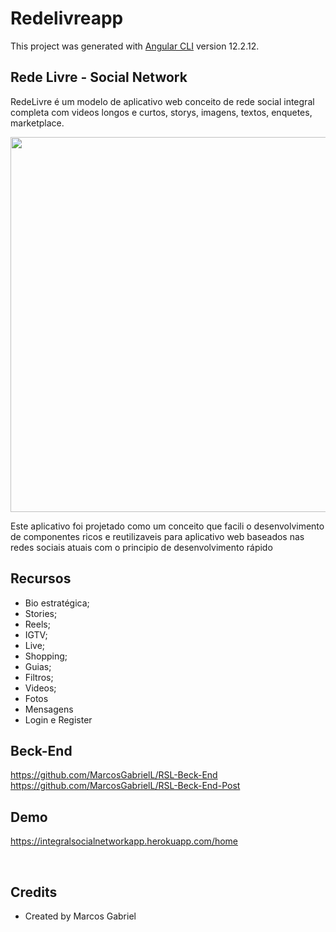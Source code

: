 # Redelivreapp

This project was generated with [Angular CLI](https://github.com/angular/angular-cli) version 12.2.12.

## Rede Livre - Social Network

RedeLivre é um  modelo de aplicativo web conceito de rede social integral completa com videos longos e curtos, storys, imagens, textos, enquetes, marketplace.

<img src="https://i.ibb.co/68zX2pJ/sad.png" width="600"></img>

Este  aplicativo foi projetado como um conceito que facili o desenvolvimento de componentes ricos e reutilizaveis para aplicativo web baseados nas redes sociais atuais com o principio de desenvolvimento rápido

## Recursos

- Bio estratégica;
- Stories;
- Reels;
- IGTV;
- Live;
- Shopping;
- Guias;
- Filtros;
- Videos;
- Fotos
- Mensagens
- Login e Register

## Beck-End

https://github.com/MarcosGabrielL/RSL-Beck-End
https://github.com/MarcosGabrielL/RSL-Beck-End-Post


## Demo

https://integralsocialnetworkapp.herokuapp.com/home

<br>

## Credits

- Created by Marcos Gabriel


